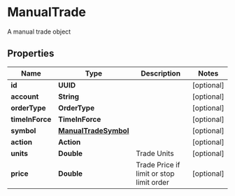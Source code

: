 

# ManualTrade

A manual trade object

## Properties

| Name | Type | Description | Notes |
|------------ | ------------- | ------------- | -------------|
|**id** | **UUID** |  |  [optional] |
|**account** | **String** |  |  [optional] |
|**orderType** | **OrderType** |  |  [optional] |
|**timeInForce** | **TimeInForce** |  |  [optional] |
|**symbol** | [**ManualTradeSymbol**](ManualTradeSymbol.md) |  |  [optional] |
|**action** | **Action** |  |  [optional] |
|**units** | **Double** | Trade Units |  [optional] |
|**price** | **Double** | Trade Price if limit or stop limit order |  [optional] |



